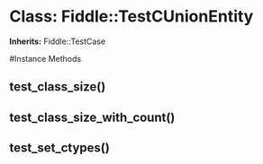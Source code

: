 # Class: Fiddle::TestCUnionEntity
**Inherits:** Fiddle::TestCase
    




#Instance Methods
## test_class_size() [](#method-i-test_class_size)

## test_class_size_with_count() [](#method-i-test_class_size_with_count)

## test_set_ctypes() [](#method-i-test_set_ctypes)

